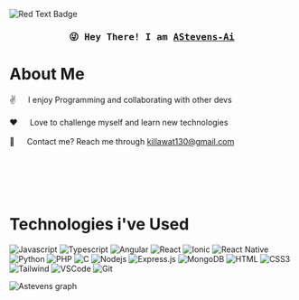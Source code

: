 ![Red Text Badge](https://img.shields.io/badge/Hello-@AStevens--Ai-red)


<h3 align="center">
        <samp>&#128540; Hey There! I am
                <b><a target="_blank" href="https://alexander-stevens.com/">AStevens-Ai</a></b>
        </samp>
</h3>
<!-- About Section -->
  
# About Me

<p>
  
 ✌️ &emsp; I enjoy Programming and collaborating with other devs<br/><br/>
 ❤️ &emsp; Love to challenge myself and learn new technologies<br/><br/>
 💬 &emsp; Contact me? Reach me through killawat130@gmail.com<br/><br/>

</p>
<br/>
<br/>
<br/>

  # Technologies i've Used
  
![Javascript](https://img.shields.io/badge/Javascript-F0DB4F?style=for-the-badge&labelColor=black&logo=javascript&logoColor=F0DB4F)
![Typescript](https://img.shields.io/badge/Typescript-007acc?style=for-the-badge&labelColor=black&logo=typescript&logoColor=007acc)
![Angular](https://img.shields.io/badge/Angular-007acc?style=for-the-badge&labelColor=black&logo=angular&logoColor=FF0000)
![React](https://img.shields.io/badge/-React-61DBFB?style=for-the-badge&labelColor=black&logo=react&logoColor=61DBFB)
![Ionic](https://img.shields.io/badge/-Ionic-61DBFB?style=for-the-badge&labelColor=black&logo=ionic&logoColor=61DBFB)
![React Native](https://img.shields.io/badge/React_Native-20232A?style=for-the-badge&logo=react&logoColor=61DAFB)
![Python](https://img.shields.io/badge/python-000000?style=for-the-badge&logo=python)
![PHP](https://img.shields.io/badge/PHP-000000?style=for-the-badge&logo=php)
![C](https://img.shields.io/badge/C-000000?style=for-the-badge&logo=c)
![Nodejs](https://img.shields.io/badge/Nodejs-3C873A?style=for-the-badge&labelColor=black&logo=node.js&logoColor=3C873A)
![Express.js](https://img.shields.io/badge/Express.js-000000?style=for-the-badge&logo=express&logoColor=white)
![MongoDB](https://img.shields.io/badge/MongoDB-4EA94B?style=for-the-badge&logo=mongodb&logoColor=white)
![HTML](https://img.shields.io/badge/HTML5-E34F26?style=for-the-badge&logo=html5&logoColor=white)
![CSS3](https://img.shields.io/badge/CSS3-1572B6?style=for-the-badge&logo=css3&logoColor=white)
![Tailwind](https://img.shields.io/badge/Tailwind_CSS-092749?style=for-the-badge&logo=tailwindcss&logoColor=06B6D4&labelColor=000000)
![VSCode](https://img.shields.io/badge/VS_Code-0078d7?style=for-the-badge&logo=visual%20studio&logoColor=white)
![Git](https://img.shields.io/badge/Git-F05032?style=for-the-badge&logo=git&logoColor=white)


<!-- graph -->
![Astevens graph](https://github-readme-activity-graph.vercel.app/graph?username=Astevens-ai&custom_title=Astevens%20Ai's%20GitHub%20Activity%20Graph&bg_color=0D1117&color=7F3FBF&line=7F3FBF&point=7F3FBF&area_color=FFFFFF&title_color=FFFFFF&area=true)

